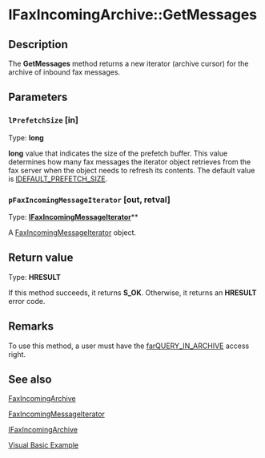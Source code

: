 # IFaxIncomingArchive::GetMessages

## Description

The **GetMessages** method returns a new iterator (archive cursor) for the archive of inbound fax messages.

## Parameters

### `lPrefetchSize` [in]

Type: **long**

**long** value that indicates the size of the prefetch buffer. This value determines how many fax messages the iterator object retrieves from the fax server when the object needs to refresh its contents. The default value is [lDEFAULT_PREFETCH_SIZE](https://learn.microsoft.com/previous-versions/windows/desktop/fax/-mfax-ldefault-prefetch-size).

### `pFaxIncomingMessageIterator` [out, retval]

Type: **[IFaxIncomingMessageIterator](https://learn.microsoft.com/previous-versions/windows/desktop/api/faxcomex/nn-faxcomex-ifaxincomingmessageiterator)****

A [FaxIncomingMessageIterator](https://learn.microsoft.com/previous-versions/windows/desktop/fax/-mfax-faxincomingmessageiterator) object.

## Return value

Type: **HRESULT**

If this method succeeds, it returns **S_OK**. Otherwise, it returns an **HRESULT** error code.

## Remarks

To use this method, a user must have the [farQUERY_IN_ARCHIVE](https://learn.microsoft.com/previous-versions/windows/desktop/api/faxcomex/ne-faxcomex-fax_access_rights_enum) access right.

## See also

[FaxIncomingArchive](https://learn.microsoft.com/previous-versions/windows/desktop/fax/-mfax-faxincomingarchive)

[FaxIncomingMessageIterator](https://learn.microsoft.com/previous-versions/windows/desktop/fax/-mfax-faxincomingmessageiterator)

[IFaxIncomingArchive](https://learn.microsoft.com/previous-versions/windows/desktop/api/faxcomex/nn-faxcomex-ifaxincomingarchive)

[Visual Basic Example](https://learn.microsoft.com/previous-versions/windows/desktop/fax/-mfax-opening-a-fax-from-the-incoming-archive)